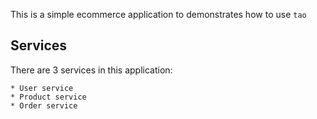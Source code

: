 This is a simple ecommerce application to demonstrates how to use `tao`

## Services
There are 3 services in this application:

    * User service
    * Product service
    * Order service 
    
